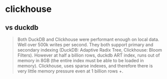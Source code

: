 # clickhouse

## vs duckdb

> Both DuckDB and Clickhouse were performant enough on local data. Well over 500k writes per second. They both support primary and secondary indexing (DuckDB: Adaptive Radix Tree, Clickhouse: Bloom Filters). However at half a billion rows, duckdb ART index, runs out of memory in 8GB (the entire index must be able to be loaded in memory). Clickhouse, uses sparse indexes, and therefore there is very little memory pressure even at 1 billion rows +.
